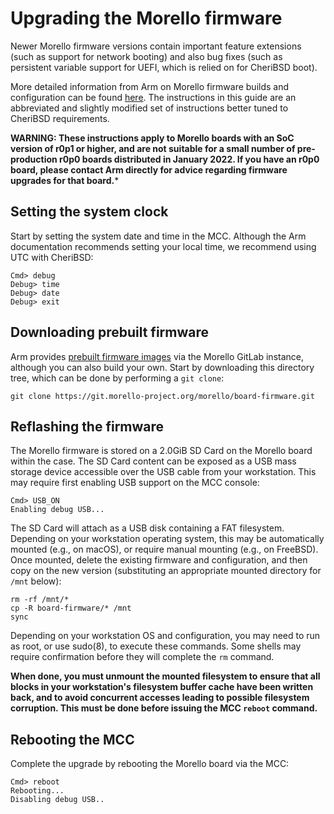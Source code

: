 # Upgrading the Morello firmware

Newer Morello firmware versions contain important feature extensions (such as
support for network booting) and also bug fixes (such as persistent variable
support for UEFI, which is relied on for CheriBSD boot).

More detailed information from Arm on Morello firmware builds and
configuration can be found
[here](https://developer.arm.com/documentation/den0132/0100/Flash-the-onboard-SD-card).
The instructions in this guide are an abbreviated and slightly modified set of
instructions better tuned to CheriBSD requirements.

**WARNING: These instructions apply to Morello boards with an SoC version of
r0p1 or higher, and are not suitable for a small number of pre-production r0p0
boards distributed in January 2022.
If you have an r0p0 board, please contact Arm directly for advice regarding
firmware upgrades for that board.***

## Setting the system clock

Start by setting the system date and time in the MCC.
Although the Arm documentation recommends setting your local time, we
recommend using UTC with CheriBSD:

```
Cmd> debug
Debug> time
Debug> date
Debug> exit
```

## Downloading prebuilt firmware

Arm provides [prebuilt firmware
images](https://git.morello-project.org/morello/board-firmware) via the
Morello GitLab instance, although you can also build your own.
Start by downloading this directory tree, which can be done by performing a
`git clone`:

```
git clone https://git.morello-project.org/morello/board-firmware.git
```

## Reflashing the firmware

The Morello firmware is stored on a 2.0GiB SD Card on the Morello board within
the case.
The SD Card content can be exposed as a USB mass storage device accessible
over the USB cable from your workstation.
This may require first enabling USB support on the MCC console:

```
Cmd> USB_ON
Enabling debug USB...
```

The SD Card will attach as a USB disk containing a FAT filesystem.
Depending on your workstation operating system, this may be automatically
mounted (e.g., on macOS), or require manual mounting (e.g., on FreeBSD).
Once mounted, delete the existing firmware and configuration, and then copy on
the new version (substituting an appropriate mounted directory for `/mnt`
below):

```
rm -rf /mnt/*
cp -R board-firmware/* /mnt
sync
```

Depending on your workstation OS and configuration, you may need to run as
root, or use sudo(8), to execute these commands.
Some shells may require confirmation before they will complete the `rm`
command.

**When done, you must unmount the mounted filesystem to ensure that all blocks
in your workstation's filesystem buffer cache have been written back, and to
avoid concurrent accesses leading to possible filesystem corruption.
This must be done before issuing the MCC `reboot` command.**

## Rebooting the MCC

Complete the upgrade by rebooting the Morello board via the MCC:

```
Cmd> reboot
Rebooting...
Disabling debug USB..
```
